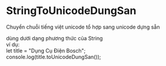 # StringToUnicodeDungSan
Chuyển chuỗi tiếng việt unicode tổ hợp sang unicode dựng sẵn

dùng dưới dạng phương thức của String <br />
ví dụ: <br />
let title = "Dụng Cụ Điện Bosch"; <br />
console.log(title.toUnicodeDungSan());<br />
